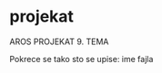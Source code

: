 # projekat
AROS PROJEKAT 9. TEMA

Pokrece se tako sto se upise: ime fajla <trazena rec> <ime fajla>
